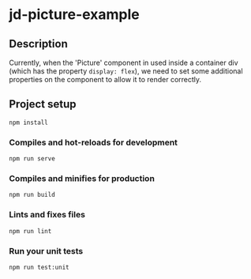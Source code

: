 # jd-picture-example

## Description
Currently, when the 'Picture' component in used inside a container div (which has the property `display: flex`), we need to set some additional properties on the component to allow it to render correctly.

## Project setup
```
npm install
```

### Compiles and hot-reloads for development
```
npm run serve
```

### Compiles and minifies for production
```
npm run build
```

### Lints and fixes files
```
npm run lint
```

### Run your unit tests
```
npm run test:unit
```
